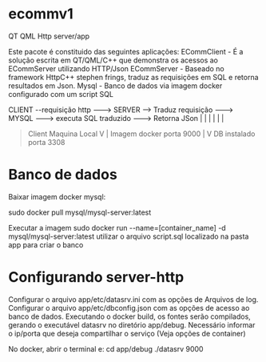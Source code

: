 # ecommv1
 QT QML Http server/app
 
 Este pacote é constituido das seguintes aplicações:
 ECommClient - É a solução escrita em QT/QML/C++ que demonstra os acessos ao ECommServer utilizando HTTP/Json
 ECommServer - Baseado no framework HttpC++ stephen frings, traduz as requisições em SQL e retorna resultados em Json. 
 Mysql - Banco de dados via imagem docker configurado com um script SQL
 
 
 CLIENT --requisição http ---> SERVER --> Traduz requisição ---> MYSQL ---> executa SQL traduzido ---> Retorna JSon
 |                               |                                 |
 |                               |                                 |
 > Client Maquina Local          V                                 |
                                 Imagem docker porta 9000          |
                                                                   V
                                                                   DB instalado porta 3308
                  
# Banco de dados
Baixar imagem docker mysql:

sudo docker pull mysql/mysql-server:latest

Executar a imagem
sudo docker run --name=[container_name] -d mysql/mysql-server:latest
utilizar o arquivo script.sql localizado na pasta app para criar o banco  
                                                                   
# Configurando server-http
Configurar o arquivo app/etc/datasrv.ini com as opções de Arquivos de log.
Configurar o arquivo app/etc/dbconfig.json com as opções de acesso ao banco de dados.
Executando o docker build, os fontes serão compilados, gerando o executável datasrv no diretório app/debug.
Necessário informar o ip/porta que deseja compartilhar o serviço (Veja opções de container)

No docker, abrir o terminal e: 
cd app/debug
./datasrv 9000



                                                                   
 

